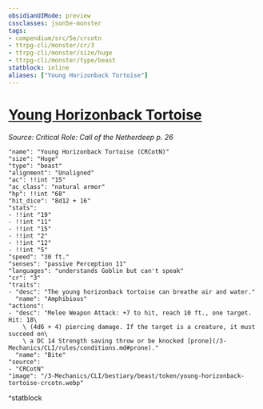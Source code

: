 ```yaml
---
obsidianUIMode: preview
cssclasses: json5e-monster
tags:
- compendium/src/5e/crcotn
- ttrpg-cli/monster/cr/3
- ttrpg-cli/monster/size/huge
- ttrpg-cli/monster/type/beast
statblock: inline
aliases: ["Young Horizonback Tortoise"]
---
```

# [Young Horizonback Tortoise](3-Mechanics\CLI\bestiary\beast/young-horizonback-tortoise-crcotn.md)
*Source: Critical Role: Call of the Netherdeep p. 26*  

```statblock
"name": "Young Horizonback Tortoise (CRCotN)"
"size": "Huge"
"type": "beast"
"alignment": "Unaligned"
"ac": !!int "15"
"ac_class": "natural armor"
"hp": !!int "68"
"hit_dice": "8d12 + 16"
"stats":
- !!int "19"
- !!int "11"
- !!int "15"
- !!int "2"
- !!int "12"
- !!int "5"
"speed": "30 ft."
"senses": "passive Perception 11"
"languages": "understands Goblin but can't speak"
"cr": "3"
"traits":
- "desc": "The young horizonback tortoise can breathe air and water."
  "name": "Amphibious"
"actions":
- "desc": "Melee Weapon Attack: +7 to hit, reach 10 ft., one target. Hit: 18\
    \ (4d6 + 4) piercing damage. If the target is a creature, it must succeed on\
    \ a DC 14 Strength saving throw or be knocked [prone](/3-Mechanics/CLI/rules/conditions.md#prone)."
  "name": "Bite"
"source":
- "CRCotN"
"image": "/3-Mechanics/CLI/bestiary/beast/token/young-horizonback-tortoise-crcotn.webp"
```
^statblock